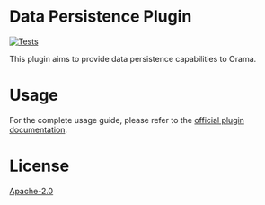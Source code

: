 # Data Persistence Plugin

[![Tests](https://github.com/oramasearch/orama/actions/workflows/turbo.yml/badge.svg)](https://github.com/oramasearch/orama/actions/workflows/turbo.yml)

This plugin aims to provide data persistence capabilities to Orama.

# Usage

For the complete usage guide, please refer to the [official plugin documentation](https://docs.orama.com/docs/orama-js/plugins/plugin-data-persistence).

# License

[Apache-2.0](/LICENSE.md)
